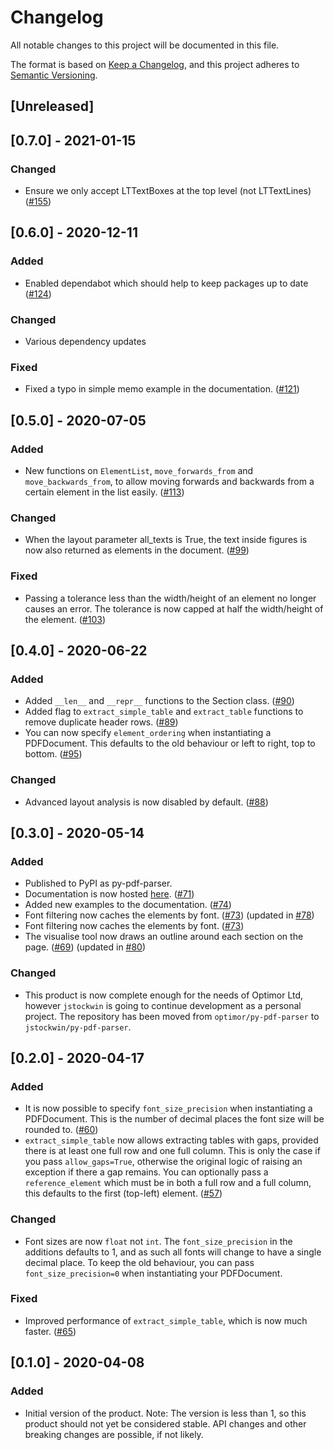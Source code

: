 # Changelog
All notable changes to this project will be documented in this file.

The format is based on [Keep a Changelog](https://keepachangelog.com/en/1.0.0/),
and this project adheres to [Semantic Versioning](https://semver.org/spec/v2.0.0.html).

## [Unreleased]
## [0.7.0] - 2021-01-15
### Changed
- Ensure we only accept LTTextBoxes at the top level (not LTTextLines) ([#155](https://github.com/jstockwin/py-pdf-parser/pull/155))
## [0.6.0] - 2020-12-11
### Added
- Enabled dependabot which should help to keep packages up to date ([#124](https://github.com/jstockwin/py-pdf-parser/pull/124))

### Changed
- Various dependency updates

### Fixed
- Fixed a typo in simple memo example in the documentation. ([#121](https://github.com/jstockwin/py-pdf-parser/pull/121))

## [0.5.0] - 2020-07-05
### Added
- New functions on `ElementList`, `move_forwards_from` and `move_backwards_from`, to allow moving forwards and backwards from a certain element in the list easily. ([#113](https://github.com/jstockwin/py-pdf-parser/pull/113))

### Changed
- When the layout parameter all_texts is True, the text inside figures is now also returned as elements in the document. ([#99](https://github.com/jstockwin/py-pdf-parser/pull/99))

### Fixed
- Passing a tolerance less than the width/height of an element no longer causes an error. The tolerance is now capped at half the width/height of the element. ([#103](https://github.com/jstockwin/py-pdf-parser/pull/103))

## [0.4.0] - 2020-06-22
### Added
- Added `__len__` and `__repr__` functions to the Section class. ([#90](https://github.com/jstockwin/py-pdf-parser/pull/90))
- Added flag to `extract_simple_table` and `extract_table` functions to remove duplicate header rows. ([#89](https://github.com/jstockwin/py-pdf-parser/pull/89))
- You can now specify `element_ordering` when instantiating a PDFDocument. This defaults to the old behaviour or left to right, top to bottom. ([#95](https://github.com/jstockwin/py-pdf-parser/pull/95))

### Changed
- Advanced layout analysis is now disabled by default. ([#88](https://github.com/jstockwin/py-pdf-parser/pull/88))

## [0.3.0] - 2020-05-14
### Added
- Published to PyPI as py-pdf-parser.
- Documentation is now hosted [here](https://py-pdf-parser.readthedocs.io/en/latest/). ([#71](https://github.com/jstockwin/py-pdf-parser/pull/71))
- Added new examples to the documentation. ([#74](https://github.com/jstockwin/py-pdf-parser/pull/74))
- Font filtering now caches the elements by font. ([#73](https://github.com/jstockwin/py-pdf-parser/pull/73)) (updated in [#78](https://github.com/jstockwin/py-pdf-parser/pull/78))
- Font filtering now caches the elements by font. ([#73](https://github.com/jstockwin/py-pdf-parser/pull/73))
- The visualise tool now draws an outline around each section on the page. ([#69](https://github.com/jstockwin/py-pdf-parser/pull/69)) (updated in [#80](https://github.com/jstockwin/py-pdf-parser/pull/80))


### Changed
- This product is now complete enough for the needs of Optimor Ltd, however `jstockwin` is going to continue development as a personal project. The repository has been moved from `optimor/py-pdf-parser` to `jstockwin/py-pdf-parser`.

## [0.2.0] - 2020-04-17
### Added
- It is now possible to specify `font_size_precision` when instantiating a PDFDocument. This is the number of decimal places the font size will be rounded to. ([#60](https://github.com/jstockwin/py-pdf-parser/pull/60))
- `extract_simple_table` now allows extracting tables with gaps, provided there is at least one full row and one full column. This is only the case if you pass `allow_gaps=True`, otherwise the original logic of raising an exception if there a gap remains. You can optionally pass a `reference_element` which must be in both a full row and a full column, this defaults to the first (top-left) element. ([#57](https://github.com/jstockwin/py-pdf-parser/pull/57))

### Changed
- Font sizes are now `float` not `int`. The `font_size_precision` in the additions defaults to 1, and as such all fonts will change to have a single decimal place. To keep the old behaviour, you can pass `font_size_precision=0` when instantiating your PDFDocument.

### Fixed
- Improved performance of `extract_simple_table`, which is now much faster. ([#65](https://github.com/jstockwin/py-pdf-parser/pull/65))

## [0.1.0] - 2020-04-08
### Added
- Initial version of the product. Note: The version is less than 1, so this product should not yet be considered stable. API changes and other breaking changes are possible, if not likely.
